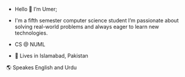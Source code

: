 - Hello 👋 I’m Umer;

- I'm a fifth semester computer science student I’m passionate about solving real-world problems and always eager to learn new technologies.

- CS @ NUML

- 📍 Lives in Islamabad, Pakistan
  
🌎 Speakes English and Urdu
